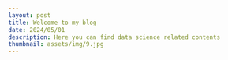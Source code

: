 ```yaml
---
layout: post
title: Welcome to my blog
date: 2024/05/01
description: Here you can find data science related contents 
thumbnail: assets/img/9.jpg
---
```


 